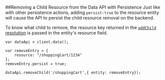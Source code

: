##Removing a Child Resource from the Data API with Persistence
Just like with other persistence actions, adding `persist:true` to the resource entity will cause the API to
persist the child resource removal on the backend.

To know what child to remove, the resource key returned in the
[`addChild` resolution](core_apis/data/children/storing.md) is passed in the entity's resource field.

```
var dataApi = client.data();

var removeEntry = {
    resource: "/shoppingCart/1234"
};
removeEntry.persist = true;

dataApi.removeChild('/shoppingCart',{ entity: removeEntry});
```